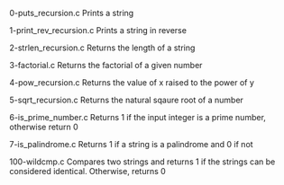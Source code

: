 0-puts_recursion.c Prints a string

1-print_rev_recursion.c Prints a string in reverse

2-strlen_recursion.c Returns the length of a string

3-factorial.c Returns the factorial of a given number

4-pow_recursion.c Returns the value of x raised to the power of y

5-sqrt_recursion.c Returns the natural sqaure root of a number

6-is_prime_number.c Returns 1 if the input integer is a prime number, otherwise return 0

7-is_palindrome.c Returns 1 if a string is a palindrome and 0 if not

100-wildcmp.c Compares two strings and returns 1 if the strings can be considered identical. Otherwise, returns 0
